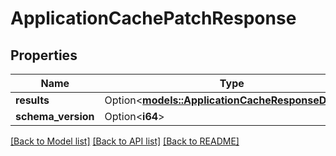 # ApplicationCachePatchResponse

## Properties

Name | Type | Description | Notes
------------ | ------------- | ------------- | -------------
**results** | Option<[**models::ApplicationCacheResponseDetails**](ApplicationCacheResponseDetails.md)> |  | [optional]
**schema_version** | Option<**i64**> |  | [optional]

[[Back to Model list]](../README.md#documentation-for-models) [[Back to API list]](../README.md#documentation-for-api-endpoints) [[Back to README]](../README.md)


